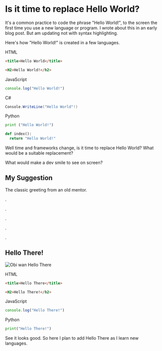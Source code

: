 # Is it time to replace Hello World?

It's a common practice to code the phrase "Hello World!", to the screen the first time you use a new language or program. I wrote about this in an early blog post. But am updating not with syntax highlighting.

Here's how "Hello World!" is created in a few languages. 

HTML
```html
<title>Hello World</title>
```
```HTML
<H2>Hello World!</h2>
```
JavaScript
```javascript
console.log("Hello World!")
```


C#
```C#
Console.WriteLine("Hello World"!)
```
Python


```python
print ("Hello World!")

def index():
  return "Hello World!"
```

Well time and frameworks change, is it time to replace Hello World? What would be a suitable replacement? 

What would make a dev smile to see on screen?

## My Suggestion 

The classic greeting from an old mentor.

.

.

.

.

.



## Hello There!

![Obi wan Hello There](https://media.giphy.com/media/xTiIzJSKB4l7xTouE8/giphy.gif)

HTML
```html
<title>Hello There</title>
```
```HTML
<H2>Hello There!</h2>
```
JavaScript
```javascript
console.log("Hello There!")
```
Python

```python
print("Hello There!")

```

See it looks good. So here I plan to add Hello There as I learn new languages. 
